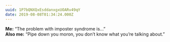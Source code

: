 ```yaml
---
uuid: 1P7bQNXQxEsddanxgxUOARv49qY
date: 2019-08-08T01:34:24.000Z
---
```


**Me:** “The problem with imposter syndrome is…”  
**Also me:** “Pipe down you moron, you don’t know what you’re talking about.”
